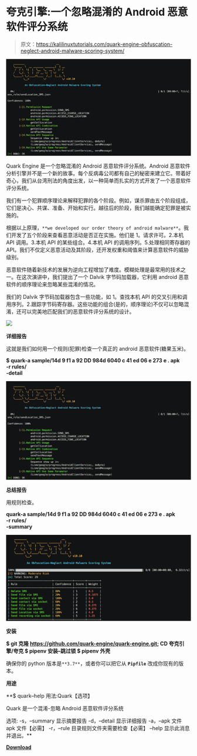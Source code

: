 # 夸克引擎:一个忽略混淆的 Android 恶意软件评分系统

> 原文：<https://kalilinuxtutorials.com/quark-engine-obfuscation-neglect-android-malware-scoring-system/>

[![Quark Engine : An Obfuscation-Neglect Android Malware Scoring System](img//d5310b66928a3725e741166716137ff0.png "Quark Engine : An Obfuscation-Neglect Android Malware Scoring System")](https://1.bp.blogspot.com/-yeWkAVk9lQs/XgXlhRC46rI/AAAAAAAAELo/8lRL4h_NT8IZfTyV2fLdVpIAY4Qn7Qp-ACLcBGAsYHQ/s1600/quark-engine-1%25281%2529.png)

Quark Engine 是一个忽略混淆的 Android 恶意软件评分系统。Android 恶意软件分析引擎并不是一个新的故事。每个反病毒公司都有自己的秘密来建立它。带着好奇心，我们从台湾刑法的角度出发，以一种简单而扎实的方式开发了一个恶意软件评分系统。

我们有一个犯罪顺序理论来解释犯罪的各个阶段。例如，谋杀罪由五个阶段组成，它们是决心、共谋、准备、开始和实行。越往后的阶段，我们越能确定犯罪是被实施的。

根据以上原理，`**we developed our order theory of android malware**`。我们开发了五个阶段来查看恶意活动是否正在实施。他们是 1。请求许可。2.本机 API 调用。3.本机 API 的某些组合。4.本机 API 的调用序列。5.处理相同寄存器的 API。我们不仅定义恶意活动及其阶段，还开发权重和阈值来计算恶意软件的威胁级别。

恶意软件随着新技术的发展为逆向工程增加了难度。模糊处理是最常用的技术之一。在这次演讲中，我们提出了一个 Dalvik 字节码加载器，它利用 android 恶意软件的顺序理论来忽略某些混淆的情况。

我们的 Dalvik 字节码加载器包含一些功能，如 1。查找本机 API 的交叉引用和调用序列。2.跟踪字节码寄存器。这些功能的组合(是的，顺序理论)不仅可以忽略混淆，还可以完美地匹配我们的恶意软件评分系统的设计。

[![](img//8ccbe6cbead900937701ea2376070846.png)](https://asciinema.org/a/288450)

**详细报告**

这就是我们如何用一个规则(犯罪)检查一个真正的 android 恶意软件(糖果玉米)。

**$ quark-a sample/14d 9 f1 a 92 DD 984d 6040 c 41 ed 06 e 273 e . apk \
-r rules/\
-detail**

![](img//204bd55b1282d778e206043ace54b6a5.png)

**总结报告**

用规则检查。

**quark-a sample/14d 9 f1 a 92 DD 984d 6040 c 41 ed 06 e 273 e . apk \
-r rules/\
-summary**

![](img//840c9c4c92f2f0f9eb20bd6aa4a29d49.png)

**安装**

**$ git 克隆 https://github.com/quark-engine/quark-engine.git; CD 夸克引擎/夸克
$ pipenv 安装–跳过锁
$ pipenv 外壳**

确保你的 python 版本是`**3.7**`，或者你可以把它从 **`Pipfile`** 改成你现有的版本。

**用途**

**$ quark–help
用法:Quark【选项】

Quark 是一个混淆-忽略 Android 恶意软件评分系统

选项:
-s，–summary 显示摘要报告
-d，–detail 显示详细报告
-a，–apk 文件 apk 文件【必需】
-r，–rule 目录规则文件夹需要检查【必需】
–help 显示此消息并退出。**

[**Download**](https://github.com/quark-engine/quark-engine)
